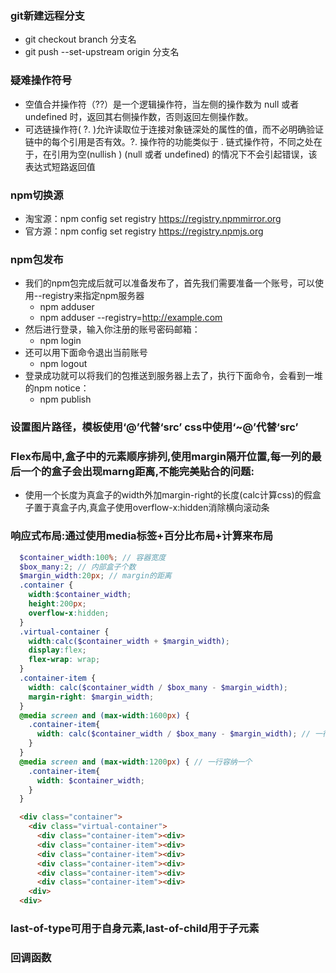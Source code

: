 ### git新建远程分支
  + git checkout branch 分支名
  + git push --set-upstream origin 分支名
### 疑难操作符号
  + 空值合并操作符（??）是一个逻辑操作符，当左侧的操作数为 null 或者 undefined 时，返回其右侧操作数，否则返回左侧操作数。
  + 可选链操作符( ?. )允许读取位于连接对象链深处的属性的值，而不必明确验证链中的每个引用是否有效。?. 操作符的功能类似于 . 链式操作符，不同之处在于，在引用为空(nullish ) (null 或者 undefined) 的情况下不会引起错误，该表达式短路返回值
### npm切换源
  + 淘宝源：npm config set registry https://registry.npmmirror.org 
  + 官方源：npm config set registry https://registry.npmjs.org
### npm包发布
  + 我们的npm包完成后就可以准备发布了，首先我们需要准备一个账号，可以使用--registry来指定npm服务器
    - npm adduser
    - npm adduser --registry=http://example.com
  + 然后进行登录，输入你注册的账号密码邮箱：
    - npm login
  + 还可以用下面命令退出当前账号
    - npm logout
  + 登录成功就可以将我们的包推送到服务器上去了，执行下面命令，会看到一堆的npm notice：
    - npm publish
### 设置图片路径，模板使用‘@’代替‘src’ css中使用‘~@’代替‘src’

### Flex布局中,盒子中的元素顺序排列,使用margin隔开位置,每一列的最后一个的盒子会出现marng距离,不能完美贴合的问题:
  + 使用一个长度为真盒子的width外加margin-right的长度(calc计算css)的假盒子置于真盒子内,真盒子使用overflow-x:hidden消除横向滚动条

### 响应式布局:通过使用media标签+百分比布局+计算来布局
  ```scss
    $container_width:100%; // 容器宽度
    $box_many:2; // 内部盒子个数
    $margin_width:20px; // margin的距离
    .container {
      width:$container_width;
      height:200px;
      overflow-x:hidden;
    }
    .virtual-container {
      width:calc($container_width + $margin_width);
      display:flex;
      flex-wrap: wrap;
    }
    .container-item {
      width: calc($container_width / $box_many - $margin_width);
      margin-right: $margin_width;
    }
    @media screen and (max-width:1600px) {
      .container-item{
        width: calc($container_width / $box_many - $margin_width); // 一行容纳两个
      }
    }
    @media screen and (max-width:1200px) { // 一行容纳一个
      .container-item{
        width: $container_width;
      }
    }
  ```
  ```html
    <div class="container">
      <div class="virtual-container">
        <div class="container-item"><div>
        <div class="container-item"><div>
        <div class="container-item"><div>
        <div class="container-item"><div>
        <div class="container-item"><div>
        <div class="container-item"><div>
      <div>
    <div>
  ```

### last-of-type可用于自身元素,last-of-child用于子元素

### 回调函数



